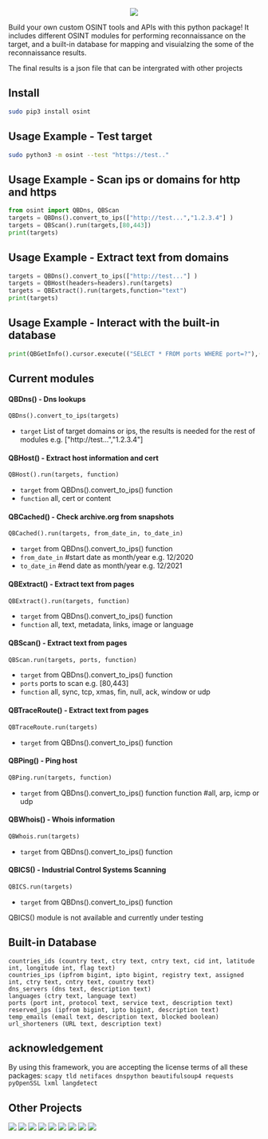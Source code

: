 <p align="center"> <img src="https://raw.githubusercontent.com/qeeqbox/osint/main/readme/osint_logo.png"></p>

Build your own custom OSINT tools and APIs with this python package! It includes different OSINT modules for performing reconnaissance on the target, and a built-in database for mapping and visuialzing the some of the reconnaissance results. 

The final results is a json file that can be intergrated with other projects

## Install
```bash
sudo pip3 install osint
```

## Usage Example - Test target
```bash
sudo python3 -m osint --test "https://test.."
```

## Usage Example - Scan ips or domains for http and https
```python
from osint import QBDns, QBScan
targets = QBDns().convert_to_ips(["http://test...","1.2.3.4"] )
targets = QBScan().run(targets,[80,443])
print(targets)
```

## Usage Example - Extract text from domains
```python
targets = QBDns().convert_to_ips(["http://test..."] )
targets = QBHost(headers=headers).run(targets)
targets = QBExtract().run(targets,function="text")
print(targets)
```

## Usage Example - Interact with the built-in database
```python
print(QBGetInfo().cursor.execute(("SELECT * FROM ports WHERE port=?"),(80,)).fetchone())
```

## Current modules
#### QBDns() - Dns lookups
```python
QBDns().convert_to_ips(targets)
```
- `target` List of target domains or ips, the results is needed for the rest of modules e.g. ["http://test...","1.2.3.4"] 

#### QBHost() - Extract host information and cert
```python
QBHost().run(targets, function)
```
- `target` from QBDns().convert_to_ips() function
- `function` all, cert or content

#### QBCached() - Check archive.org from snapshots
```python
QBCached().run(targets, from_date_in, to_date_in)
```

- `target` from QBDns().convert_to_ips() function
- `from_date_in`   #start date as month/year e.g. 12/2020
- `to_date_in`     #end date as month/year e.g. 12/2021 

#### QBExtract() - Extract text from pages
```python
QBExtract().run(targets, function)
```
- `target` from QBDns().convert_to_ips() function
- `function` all, text, metadata, links, image or language

#### QBScan() - Extract text from pages
```python
QBScan.run(targets, ports, function)
```
- `target` from QBDns().convert_to_ips() function
- `ports` ports to scan e.g. [80,443]
- `function` all, sync, tcp, xmas, fin, null, ack, window or udp

#### QBTraceRoute() - Extract text from pages
```python
QBTraceRoute.run(targets)
```
- `target` from QBDns().convert_to_ips() function

#### QBPing() - Ping host
```python
QBPing.run(targets, function)
```
- `target` from QBDns().convert_to_ips() function
function       #all, arp, icmp or udp

#### QBWhois() - Whois information
```python
QBWhois.run(targets)
```
- `target` from QBDns().convert_to_ips() function

#### QBICS() - Industrial Control Systems Scanning
```python
QBICS.run(targets)
```
- `target` from QBDns().convert_to_ips() function

QBICS() module is not available and currently under testing

## Built-in Database
```
countries_ids (country text, ctry text, cntry text, cid int, latitude int, longitude int, flag text)
countries_ips (ipfrom bigint, ipto bigint, registry text, assigned int, ctry text, cntry text, country text)
dns_servers (dns text, description text)
languages (ctry text, language text)
ports (port int, protocol text, service text, description text)
reserved_ips (ipfrom bigint, ipto bigint, description text)
temp_emails (email text, description text, blocked boolean)
url_shorteners (URL text, description text)
```

## acknowledgement
By using this framework, you are accepting the license terms of all these packages: `scapy tld netifaces dnspython beautifulsoup4 requests pyOpenSSL lxml langdetect`

## Other Projects
[![](https://github.com/qeeqbox/.github/blob/main/data/social-analyzer.png)](https://github.com/qeeqbox/social-analyzer) [![](https://github.com/qeeqbox/.github/blob/main/data/analyzer.png)](https://github.com/qeeqbox/analyzer) [![](https://github.com/qeeqbox/.github/blob/main/data/chameleon.png)](https://github.com/qeeqbox/chameleon) [![](https://github.com/qeeqbox/.github/blob/main/data/url-sandbox.png)](https://github.com/qeeqbox/url-sandbox) [![](https://github.com/qeeqbox/.github/blob/main/data/mitre-visualizer.png)](https://github.com/qeeqbox/mitre-visualizer) [![](https://github.com/qeeqbox/.github/blob/main/data/woodpecker.png)](https://github.com/qeeqbox/woodpecker) [![](https://github.com/qeeqbox/.github/blob/main/data/docker-images.png)](https://github.com/qeeqbox/docker-images) [![](https://github.com/qeeqbox/.github/blob/main/data/seahorse.png)](https://github.com/qeeqbox/seahorse) [![](https://github.com/qeeqbox/.github/blob/main/data/rhino.png)](https://github.com/qeeqbox/rhino)
